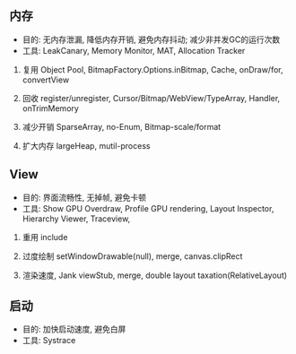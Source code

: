 ## 内存
- 目的: 无内存泄漏, 降低内存开销, 避免内存抖动; 减少非并发GC的运行次数
- 工具: LeakCanary, Memory Monitor, MAT, Allocation Tracker
1. 复用
    Object Pool, BitmapFactory.Options.inBitmap, Cache, onDraw/for, convertView

2. 回收
    register/unregister, Cursor/Bitmap/WebView/TypeArray, Handler, onTrimMemory

3. 减少开销
    SparseArray, no-Enum, Bitmap-scale/format

4. 扩大内存
    largeHeap, mutil-process

## View
- 目的: 界面流畅性, 无掉帧, 避免卡顿
- 工具: Show GPU Overdraw, Profile GPU rendering, Layout Inspector, Hierarchy Viewer, Traceview,
1. 重用
    include

2. 过度绘制
    setWindowDrawable(null), merge, canvas.clipRect

3. 渲染速度, Jank
    viewStub, merge, double layout taxation(RelativeLayout)

## 启动
- 目的: 加快启动速度, 避免白屏
- 工具: Systrace

